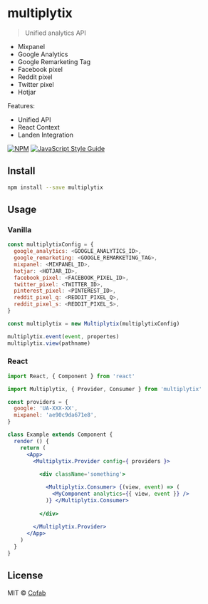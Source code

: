 # multiplytix

> Unified analytics API

- Mixpanel
- Google Analytics
- Google Remarketing Tag
- Facebook pixel
- Reddit pixel
- Twitter pixel
- Hotjar

Features:

- Unified API
- React Context
- Landen Integration

[![NPM](https://img.shields.io/npm/v/multiplytix.svg)](https://www.npmjs.com/package/multiplytix) [![JavaScript Style Guide](https://img.shields.io/badge/code_style-standard-brightgreen.svg)](https://standardjs.com)

## Install

```bash
npm install --save multiplytix
```

## Usage

### Vanilla

```js
const multiplytixConfig = {
  google_analytics: <GOOGLE_ANALYTICS_ID>,
  google_remarketing: <GOOGLE_REMARKETING_TAG>,
  mixpanel: <MIXPANEL_ID>,
  hotjar: <HOTJAR_ID>,
  facebook_pixel: <FACEBOOK_PIXEL_ID>,
  twitter_pixel: <TWITTER_ID>,
  pinterest_pixel: <PINTEREST_ID>,
  reddit_pixel_q: <REDDIT_PIXEL_Q>,
  reddit_pixel_s: <REDDIT_PIXEL_S>,
}

const multiplytix = new Multiplytix(multiplytixConfig)

multiplytix.event(event, propertes)
multiplytix.view(pathname)
```

### React

```jsx
import React, { Component } from 'react'

import Multiplytix, { Provider, Consumer } from 'multiplytix'

const providers = {
  google: 'UA-XXX-XX',
  mixpanel: 'ae90c9da671e8',
}

class Example extends Component {
  render () {
    return (
      <App>
        <Multiplytix.Provider config={ providers }>
        
          <div className='something'>

            <Multiplytix.Consumer> {(view, event) => (
              <MyComponent analytics={{ view, event }} />
            )} </Multiplytix.Consumer>
          
          </div>
        
        </Multiplytix.Provider>
      </App>
    )
  }
}
```

## License

MIT © [Cofab](https://github.com/cofablab)

